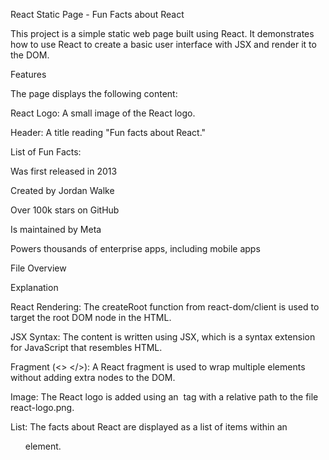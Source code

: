 React Static Page - Fun Facts about React

This project is a simple static web page built using React. It demonstrates how to use React to create a basic user interface with JSX and render it to the DOM.

Features

The page displays the following content:

React Logo: A small image of the React logo.

Header: A title reading "Fun facts about React."

List of Fun Facts:

Was first released in 2013

Created by Jordan Walke

Over 100k stars on GitHub

Is maintained by Meta

Powers thousands of enterprise apps, including mobile apps

File Overview


Explanation

React Rendering: The createRoot function from react-dom/client is used to target the root DOM node in the HTML.

JSX Syntax: The content is written using JSX, which is a syntax extension for JavaScript that resembles HTML.

Fragment (<> </>): A React fragment is used to wrap multiple elements without adding extra nodes to the DOM.

Image: The React logo is added using an <img> tag with a relative path to the file react-logo.png.

List: The facts about React are displayed as a list of items within an <ul> element.
